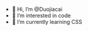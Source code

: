 - 👋 Hi, I’m @Duojiacai
- 👀 I’m interested in code
- 🌱 I’m currently learning CSS


<!---
Duojiacai/Duojiacai is a ✨ special ✨ repository because its `README.md` (this file) appears on your GitHub profile.
You can click the Preview link to take a look at your changes.
--->
